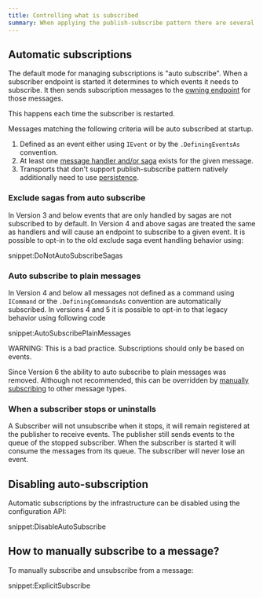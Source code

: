 ```yaml
---
title: Controlling what is subscribed
summary: When applying the publish-subscribe pattern there are several ways to control what messages are subscribed to
---
```



## Automatic subscriptions

The default mode for managing subscriptions is "auto subscribe". When a subscriber endpoint is started it determines to which events it needs to subscribe. It then sends subscription messages to the [owning endpoint](/nservicebus/messaging/message-owner.md) for those messages.

This happens each time the subscriber is restarted.

Messages matching the following criteria will be auto subscribed at startup.

 1. Defined as an event either using `IEvent` or by the `.DefiningEventsAs` convention.
 1. At least one [message handler and/or saga](/nservicebus/handlers/) exists for the given message.
 1. Transports that don't support publish-subscribe pattern natively additionally need to use [persistence](/nservicebus/messaging/publish-subscribe/#mechanics-persistence-based).


### Exclude sagas from auto subscribe

In Version 3 and below events that are only handled by sagas are not subscribed to by default. In Version 4 and above sagas are treated the same as handlers and will cause an endpoint to subscribe to a given event. It is possible to opt-in to the old exclude saga event handling behavior using:

snippet:DoNotAutoSubscribeSagas


### Auto subscribe to plain messages

In Version 4 and below all messages not defined as a command using `ICommand` or the `.DefiningCommandsAs` convention are automatically subscribed. In versions 4 and 5 it is possible to opt-in to that legacy behavior using following code

snippet:AutoSubscribePlainMessages

WARNING: This is a bad practice. Subscriptions should only be based on events.

Since Version 6 the ability to auto subscribe to plain messages was removed. Although not recommended, this can be overridden by [manually subscribing](/nservicebus/messaging/publish-subscribe/controlling-what-is-subscribed.md#how-to-manually-subscribe-to-a-message) to other message types.


### When a subscriber stops or uninstalls

A Subscriber will not unsubscribe when it stops, it will remain registered at the publisher to receive events. The publisher still sends events to the queue of the stopped subscriber. When the subscriber is started it will consume the messages from its queue. The subscriber will never lose an event.


## Disabling auto-subscription

Automatic subscriptions by the infrastructure can be disabled using the configuration API:

snippet:DisableAutoSubscribe


## How to manually subscribe to a message?

To manually subscribe and unsubscribe from a message:

snippet:ExplicitSubscribe
